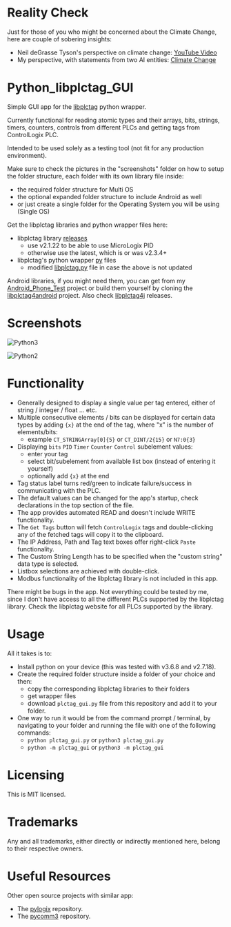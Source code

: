 # Reality Check
Just for those of you who might be concerned about the Climate Change, here are couple of sobering insights:
- Neil deGrasse Tyson's perspective on climate change: [YouTube Video](https://www.youtube.com/watch?v=tRA2SfSk2Tc)
- My perspective, with statements from two AI entities: [Climate Change](https://githubdragonfly.github.io/viewers/templates/Climate%20Change.txt)

# Python_libplctag_GUI
Simple GUI app for the [libplctag](https://github.com/libplctag/libplctag) python wrapper. 

Currently functional for reading atomic types and their arrays, bits, strings, timers, counters, controls from different PLCs and getting tags from ControlLogix PLC.

Intended to be used solely as a testing tool (not fit for any production environment).

Make sure to check the pictures in the "screenshots" folder on how to setup the folder structure, each folder with its own library file inside:
- the required folder structure for Multi OS
- the optional expanded folder structure to include Android as well
- or just create a single folder for the Operating System you will be using (Single OS)

Get the libplctag libraries and python wrapper files here:

- libplctag library [releases](https://github.com/libplctag/libplctag/releases)
  - use v2.1.22 to be able to use MicroLogix PID
  - otherwise use the latest, which is or was v2.3.4+
- libplctag's python wrapper [py](https://github.com/libplctag/libplctag/tree/release/src/wrappers/python/plctag) files
  - modified [libplctag.py](https://github.com/libplctag/libplctag/issues/228) file in case the above is not updated

Android libraries, if you might need them, you can get from my [Android_Phone_Test](https://github.com/GitHubDragonFly/Android_Phone_Test) project or build them yourself by cloning the [libplctag4android](https://github.com/libplctag/libplctag4android) project. Also check [libplctag4j](https://github.com/libplctag/libplctag4j/releases) releases.

# Screenshots

![Python3](screenshots/Python%20plctag%20GUI%201.png?raw=true)

![Python2](screenshots/Python%20plctag%20GUI%202.png?raw=true)

# Functionality
- Generally designed to display a single value per tag entered, either of string / integer / float ... etc.
- Multiple consecutive elements / bits can be displayed for certain data types by adding `{x}` at the end of the tag, where "x" is the number of elements/bits:
  - example `CT_STRINGArray[0]{5}` or `CT_DINT/2{15}` or `N7:0{3}`
- Displaying `bits` `PID` `Timer` `Counter` `Control` subelement values:
  - enter your tag
  - select bit/subelement from available list box (instead of entering it yourself)
  - optionally add `{x}` at the end
- Tag status label turns red/green to indicate failure/success in communicating with the PLC. 
- The default values can be changed for the app's startup, check declarations in the top section of the file.
- The app provides automated READ and doesn't include WRITE functionality.
- The `Get Tags` button will fetch `ControlLogix` tags and double-clicking any of the fetched tags will copy it to the clipboard.
- The IP Address, Path and Tag text boxes offer right-click `Paste` functionality.
- The Custom String Length has to be specified when the "custom string" data type is selected.
- Listbox selections are achieved with double-click.
- Modbus functionality of the libplctag library is not included in this app.

There might be bugs in the app. Not everything could be tested by me, since I don't have access to all the different PLCs supported by the libplctag library.
Check the libplctag website for all PLCs supported by the library.

# Usage

All it takes is to:

- Install python on your device (this was tested with v3.6.8 and v2.7.18).
- Create the required folder structure inside a folder of your choice and then:
  - copy the corresponding libplctag libraries to their folders
  - get wrapper files
  - download `plctag_gui.py` file from this repository and add it to your folder.
- One way to run it would be from the command prompt / terminal, by navigating to your folder and running the file with one of the following commands:
  - `python plctag_gui.py` or `python3 plctag_gui.py`
  - `python -m plctag_gui` or `python3 -m plctag_gui`

# Licensing
This is MIT licensed.

# Trademarks
Any and all trademarks, either directly or indirectly mentioned here, belong to their respective owners.

# Useful Resources
Other open source projects with similar app:
- The [pylogix](https://github.com/dmroeder/pylogix) repository.
- The [pycomm3](https://github.com/ottowayi/pycomm3) repository.
